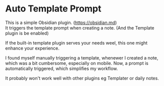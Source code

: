 # Auto Template Prompt

This is a simple Obsidian plugin. (https://obsidian.md)  
It triggers the template prompt when creating a note. (And the Template plugin is be enabled)

If the built-in template plugin serves your needs weel, this one might enhance your experience. 

I found myself manually triggering a template, whenewer I created a note, which was a bit cumbersome, especially on mobile. 
Now, a prompt is automatically triggered, which simplifies my workflow.

It probably won't work well with other plugins eg Templater or daily notes. 



